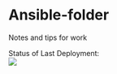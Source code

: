 # Ansible-folder
Notes and tips for work


Status of Last Deployment:
<br>
<img src="https://github.com/extsand/Ansible-folder/workflows/to_arm_servers/badge.svg?branch=master"> 

